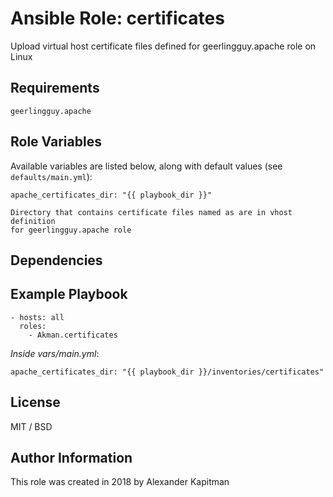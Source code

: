# Ansible Role: certificates

Upload virtual host certificate files defined for geerlingguy.apache role on Linux

## Requirements

    geerlingguy.apache

## Role Variables

Available variables are listed below, along with default values (see `defaults/main.yml`):

    apache_certificates_dir: "{{ playbook_dir }}"
    
    Directory that contains certificate files named as are in vhost definition
    for geerlingguy.apache role

## Dependencies

## Example Playbook

    - hosts: all
      roles:
        - Akman.certificates

*Inside vars/main.yml*:

    apache_certificates_dir: "{{ playbook_dir }}/inventories/certificates"

## License

MIT / BSD

## Author Information

This role was created in 2018 by Alexander Kapitman

